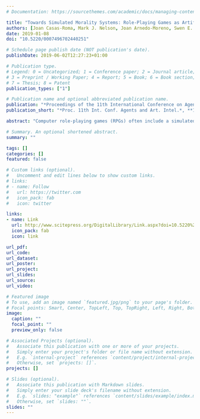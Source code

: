 ```yaml
---
# Documentation: https://sourcethemes.com/academic/docs/managing-content/

title: "Towards Simulated Morality Systems: Role-Playing Games as Artificial Societies"
authors: [Joan Casas-Roma, Mark J. Nelson, Joan Arnedo-Moreno, Swen E. Gaudl, Rob Saunders]
date: 2019-01-08
doi: "10.5220/0007496702440251"

# Schedule page publish date (NOT publication's date).
publishDate: 2019-06-02T12:27:23+01:00

# Publication type.
# Legend: 0 = Uncategorized; 1 = Conference paper; 2 = Journal article;
# 3 = Preprint / Working Paper; 4 = Report; 5 = Book; 6 = Book section;
# 7 = Thesis; 8 = Patent
publication_types: ["1"]

# Publication name and optional abbreviated publication name.
publication: "*Proceedings of the 11th International Conference on Agents and Artificial Intelligence*, Vol. 1: ICCART, SciTePress Digital Library, Online, pp. 244--251. ISBN 978-989-758-350-6"
publication_short: "*Proc. 11th Int. Conf. Agents and Art. Intel.*, **1**:244--251"

abstract: "Computer role-playing games (RPGs) often include a simulated morality system as a core design element. Games' morality systems can include both god's eye view aspects, in which certain actions are inherently judged by the simulated world to be good or evil, as well as social simulations, in which non-player characters (NPCs) react to judgments of the player's and each others' activities. Games with a larger amount of social simulation have clear affinities to multi-agent systems (MAS) research on artificial societies. They differ in a number of key respects, however, due to a mixture of pragmatic game-design considerations and their typically strong embeddedness in narrative arcs, resulting in many important aspects of moral systems being represented using explicitly scripted scenarios rather than through agent-based simulations. In this position paper, we argue that these similarities and differences make RPGs a promising challenge domain for MAS research, highlighting features such as moral dilemmas situated in more organic settings than seen in game-theoretic models of social dilemmas, and heterogeneous representations of morality that use both moral calculus systems and social simulation. We illustrate some possible approaches using a case study of the morality systems in the game The Elder Scrolls IV: Oblivion."

# Summary. An optional shortened abstract.
summary: ""

tags: []
categories: []
featured: false

# Custom links (optional).
#   Uncomment and edit lines below to show custom links.
# links:
# - name: Follow
#   url: https://twitter.com
#   icon_pack: fab
#   icon: twitter

links:
- name: Link
  url: http://www.scitepress.org/DigitalLibrary/Link.aspx?doi=10.5220%2f0007496702440251
  icon_pack: fab
  icon: link

url_pdf:
url_code:
url_dataset:
url_poster:
url_project:
url_slides:
url_source:
url_video:

# Featured image
# To use, add an image named `featured.jpg/png` to your page's folder. 
# Focal points: Smart, Center, TopLeft, Top, TopRight, Left, Right, BottomLeft, Bottom, BottomRight.
image:
  caption: ""
  focal_point: ""
  preview_only: false

# Associated Projects (optional).
#   Associate this publication with one or more of your projects.
#   Simply enter your project's folder or file name without extension.
#   E.g. `internal-project` references `content/project/internal-project/index.md`.
#   Otherwise, set `projects: []`.
projects: []

# Slides (optional).
#   Associate this publication with Markdown slides.
#   Simply enter your slide deck's filename without extension.
#   E.g. `slides: "example"` references `content/slides/example/index.md`.
#   Otherwise, set `slides: ""`.
slides: ""
---
```

